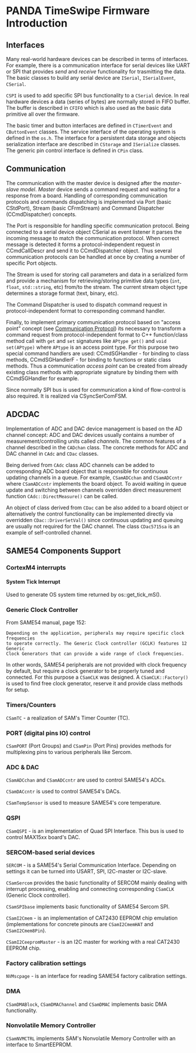 # PANDA TimeSwipe Firmware Introduction

## Interfaces

Many real-world hardware devices can be described in terms of interfaces. For
example, there is a communication interface for serial devices like UART or SPI
that provides *send* and *receive* functionality for trasmitting the data. The
basic classes to build any serial device are `ISerial`, `ISerialEvent`, `CSerial`.

`CSPI` is used to add specific SPI bus functionality to a `CSerial` device. In
real hardware devices a data (series of bytes) are normally stored in FIFO
buffer. The buffer is described in `CFIFO` which is also used as the basic data
primitive all over the firmware.

The basic timer and button interfaces are defined in `CTimerEvent` and
`CButtonEvent` classes. The service interface of the operating system is
defined in the `os.h`. The interface for a persistent data storage and objects
serialization interface are described in `CStorage` and `ISerialize` classes.
The generic pin control interface is defined in `CPin` class.

## Communication

The communication with the master device is designed after the *master-slave
model*. *Master* device sends a command request and waiting for a response from
a board. Handling of corresponding communication protocols and commands
dispatching is implemented via Port (basic CStdPort), Stream (basic CFrmStream)
and Command Dispatcher (CCmdDispatcher) concepts.

The Port is responsible for handling specific communication protocol. Being
connected to a serial device object CSerial as event listener it parses the
incoming message to match the communication protocol. When correct message is
detected it forms a protocol-independent request in CCmdCallDescr and send it
to CCmdDispatcher object. Thus several communication protocols can be handled
at once by creating a number of specific Port objects.

The Stream is used for storing call parameters and data in a serialized form and
provide a mechanism for retrieving/storing primitive data types (`int`, `float`,
`std::string`, etc) from/to the stream. The current stream object type determines
a storage format (text, binary, etc).

The Command Dispatcher is used to dispatch command request in protocol-independent
format to corresponding command handler.

Finally, to implement primary communication protocol based on "access point"
concept (see [Communication Protocol](doc/CommunicationProtocol.md)) its necessary
to transform a command request from protocol-independent format to C++ function/class
method call with `get` and `set` signatures like `APtype get()` and `void set(APtype)`
where `APtype` is an access point type. For this purpose two special command handlers
are used: CCmdSGHandler - for binding to class methods, CCmdSGHandlerF - for binding
to functions or static class methods. Thus a communication *access point* can be
created from already existing class methods with appropriate signature by binding
them with CCmdSGHandler for example.

Since normally SPI bus is used for communication a kind of flow-control is also
required. It is realized via CSyncSerComFSM.

## ADCDAC

Implementation of ADC and DAC device management is based on the AD channel concept:
ADC and DAC devices usually contains a number of measurement/controlling units
called *channels*. The common features of a channel described in the `CADchan`
class. The concrete methods for ADC and DAC channel in `CAdc` and `CDac` classes.

Being derived from `CAdc` class ADC channels can be added to corresponding ADC
board object that is responsible for continuous updating channels in a queue.
For example, `CSamADCchan` and `CSamADCcntr` where `CSamADCcntr` implements the
board object. To avoid waiting in queue update and switching between channels
overridden direct measurement function `CAdc::DirectMeasure()` can be called.

An object of class derived from `CDac` can be also added to a board object or
alternatively the control functionality can be implemented directly via
overridden `CDac::DriverSetVal()` since continuous updating and queuing are
usually not required for the DAC channel. The class `CDac5715sa` is an example
of self-controlled channel.

## SAME54 Components Support

### CortexM4 interrupts

#### System Tick Interrupt

Used to generate OS system time returned by os::get_tick_mS().

### Generic Clock Controller

From SAME54 manual, page 152:

```
Depending on the application, peripherals may require specific clock frequencies
to operate correctly. The Generic Clock controller (GCLK) features 12 Generic
Clock Generators that can provide a wide range of clock frequencies.
```

In other words, SAME54 peripherals are not provided with clock frequency by
default, but require a clock generator to be properly tuned and connected. For
this purpose a `CSamCLK` was designed. A `CSamCLK::Factory()` is used to find
free clock generator, reserve it and provide class methods for setup.

### Timers/Counters

`CSamTC` - a realization of SAM's Timer Counter (TC).

### PORT (digital pins IO) control

`CSamPORT` (Port Groups) and `CSamPin` (Port Pins) provides methods for
multiplexing pins to various peripherals like Sercom.

### ADC & DAC

`CSamADCchan` and `CSamADCcntr` are used to control SAME54's ADCs.

`CSamDACcntr` is used to control SAME54's DACs.

`CSamTempSensor` is used to measure SAME54's core temperature.

### QSPI

`CSamQSPI` - is an implementation of Quad SPI Interface. This bus is used to
control MAX15xx board's DAC.

### SERCOM-based serial devices

`SERCOM` - is a SAME54's Serial Communication Interface. Depending on settings
it can be turned into USART, SPI, I2C-master or I2C-slave.

`CSamSercom` provides the basic functionality of SERCOM mainly dealing with
interrupt processing, enabling and connecting corresponding `CSamCLK` (Generic
Clock controller).

`CSamSPIbase` implements basic functionality of SAME54 Sercom SPI.

`CSamI2Cmem` - is an implementation of CAT2430 EEPROM chip emulation
(implementations for concrete pinouts are `CSamI2CmemHAT` and `CSamI2Cmem8Pin`).

`CSamI2CeepromMaster` - is an I2C master for working with a real CAT2430 EEPROM
chip.

### Factory calibration settings

`NVMscpage` - is an interface for reading SAME54 factory calibration settings.

### DMA

`CSamDMABlock`, `CSamDMAChannel` and `CSamDMAC` implements basic DMA functionality.

### Nonvolatile Memory Controller

`CSamNVMCTRL` implements SAM's Nonvolatile Memory Controller with an interface to
SmartEEPROM.
